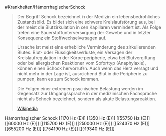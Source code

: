 #Krankheiten/HämorrhagischerSchock
> Der Begriff Schock bezeichnet in der Medizin ein lebensbedrohliches Zustandsbild. Es bildet sich eine schwere Kreislaufstörung aus, bei der meist die Blutzirkulation in den Kapillaren vermindert ist. Als Folge treten eine Sauerstoffunterversorgung der Gewebe und in letzter Konsequenz ein Stoffwechselversagen auf.
>
> Ursache ist meist eine erhebliche Verminderung des zirkulierenden Blutes. Blut- oder Flüssigkeitsverluste, ein Versagen der Kreislaufregulation in der Körperperipherie, etwa bei Blutvergiftung oder bei allergischen Reaktionen vom Soforttyp (Anaphylaxie), können einen Schock hervorrufen. Auch wenn das Herz versagt und nicht mehr in der Lage ist, ausreichend Blut in die Peripherie zu pumpen, kann es zum Schock kommen.
>
> Die Folgen einer extremen psychischen Belastung werden im Gegensatz zur Umgangssprache in der medizinischen Fachsprache nicht als Schock bezeichnet, sondern als akute Belastungsreaktion.
>
> [Wikipedia](https://de.wikipedia.org/wiki/Schock%20(Medizin))

Hämorrhagischer Schock
[[170 Hz (E)]]
[[350 Hz (E)]]
[[55750 Hz (E)]]
[[60000 Hz (E)]]
[[115700 Hz (E)]]
[[250000 Hz (E)]]
[[524370 Hz (E)]]
[[655200 Hz (E)]]
[[754190 Hz (E)]]
[[919340 Hz (E)]]